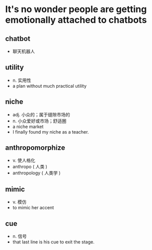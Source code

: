 # It's no wonder people are getting emotionally attached to chatbots

## chatbot
- 聊天机器人

## utility
- n. 实用性
- a plan without much practical utility

## niche
- adj. 小众的；属于缝隙市场的
- n. 小众爱好或市场；舒适圈
- a niche market
- I finally found my niche as a teacher.

## anthropomorphize
- v. 使人格化
- anthropo ( 人类 )
- anthropology ( 人类学 )

## mimic
- v. 模仿
- to mimic her accent

## cue
- n. 信号
- that last line is his cue to exit the stage.

## 

